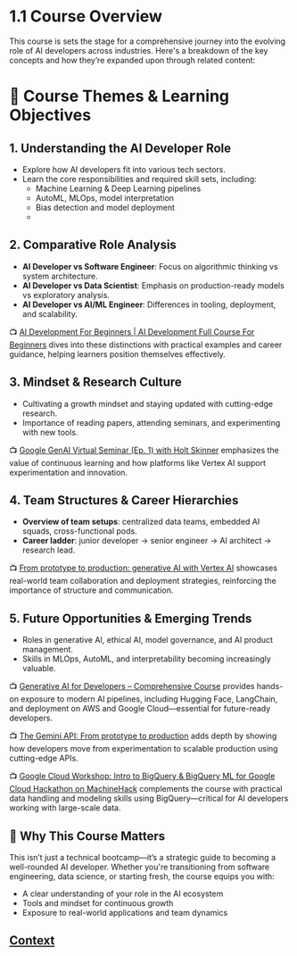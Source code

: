# 1.1 Course Overview

This course is sets the stage for a comprehensive journey into the evolving role of AI developers across industries. Here's a breakdown of the key concepts and how they’re expanded upon through related content:
 
# 🧠 Course Themes & Learning Objectives
## 1. Understanding the AI Developer Role

* Explore how AI developers fit into various tech sectors.
* Learn the core responsibilities and required skill sets, including:
     - Machine Learning & Deep Learning pipelines
     - AutoML, MLOps, model interpretation
     - Bias detection and model deployment
     - 
## 2. Comparative Role Analysis

* **AI Developer vs Software Engineer**: Focus on algorithmic thinking vs system architecture.
* **AI Developer vs Data Scientist**: Emphasis on production-ready models vs exploratory analysis.
* **AI Developer vs AI/ML Engineer**: Differences in tooling, deployment, and scalability.

📺 [AI Development For Beginners | AI Development Full Course For Beginners](https://www.youtube.com/watch?v=5yBTxOpT4PE) dives into these distinctions with practical examples and career guidance, helping learners position themselves effectively.

## 3. Mindset & Research Culture

* Cultivating a growth mindset and staying updated with cutting-edge research.
* Importance of reading papers, attending seminars, and experimenting with new tools.

📺 [Google GenAI Virtual Seminar (Ep. 1) with Holt Skinner](https://www.youtube.com/watch?v=G3quBpppVek) emphasizes the value of continuous learning and how platforms like Vertex AI support experimentation and innovation.

## 4. Team Structures & Career Hierarchies

* **Overview of team setups**: centralized data teams, embedded AI squads, cross-functional pods.
* **Career ladder**: junior developer → senior engineer → AI architect → research lead.

📺 [From prototype to production: generative AI with Vertex AI](https://www.youtube.com/watch?v=hVrv0sv93ls) showcases real-world team collaboration and deployment strategies, reinforcing the importance of structure and communication.

## 5. Future Opportunities & Emerging Trends

* Roles in generative AI, ethical AI, model governance, and AI product management.
* Skills in MLOps, AutoML, and interpretability becoming increasingly valuable.

📺 [Generative AI for Developers – Comprehensive Course](https://www.youtube.com/watch?v=F0GQ0l2NfHA&t=2s) provides hands-on exposure to modern AI pipelines, including Hugging Face, LangChain, and deployment on AWS and Google Cloud—essential for future-ready developers.

📺 [The Gemini API: From prototype to production](https://www.youtube.com/watch?v=lSq3h-_PTVY) adds depth by showing how developers move from experimentation to scalable production using cutting-edge APIs.

📺 [Google Cloud Workshop: Intro to BigQuery & BigQuery ML for Google Cloud Hackathon on MachineHack](https://www.youtube.com/watch?v=i7C7EjYepcs) complements the course with practical data handling and modeling skills using BigQuery—critical for AI developers working with large-scale data.

## 🎯 Why This Course Matters
This isn’t just a technical bootcamp—it’s a strategic guide to becoming a well-rounded AI developer. Whether you're transitioning from software engineering, data science, or starting fresh, the course equips you with:

* A clear understanding of your role in the AI ecosystem
* Tools and mindset for continuous growth
* Exposure to real-world applications and team dynamics


 ## [Context](./../context.md)
